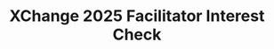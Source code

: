 ---
title: XChange 2025 Facilitator Interest Check
redirect_to: https://docs.google.com/forms/d/e/1FAIpQLSd_vuw9pYe7mkskAbxKnwQ14bUnFrMlhu_bHCwy2P4jpWQDWA/viewform?usp=sf_link
redirect_from: 
  - /XC25FacilitatorInterestCheck
  - /xc25facilitatorinterestcheck
---